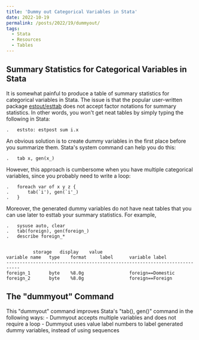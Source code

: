 ```yaml
---
title: 'Dummy out Categorical Variables in Stata'
date: 2022-10-19
permalink: /posts/2022/19/dummyout/
tags:
  - Stata
  - Resources
  - Tables
---
```


Summary Statistics for Categorical Variables in Stata
------
It is somewhat painful to produce a table of summary statistics for categorical variables in Stata. The issue is that the popular user-written package [estout/esttab](http://repec.sowi.unibe.ch/stata/estout/) does not accept factor notations for summary statistics. In other words, you won't get neat tables by simply typing the following in Stata:

	.	eststo: estpost sum i.x
	
An obvious solution is to create dummy variables in the first place before you summarize them. Stata's system command can help you do this:

	.	tab x, gen(x_)
	
However, this approach is cumbersome when you have multiple categorical variables, since you probably need to write a loop:

	.	foreach var of x y z {
	.		tab(`i'), gen(`i'_)
	.	}
	
Moreover, the generated dummy variables do not have neat tables that you can use later to esttab your summary statistics. For example,

	.	sysuse auto, clear
	.	tab(foreign), gen(foreign_)
	.	describe foreign_*
	
	
		      storage   display    value
	variable name   type    format     label      variable label
	---------------------------------------------------------------------------
	foreign_1       byte    %8.0g                 foreign==Domestic
	foreign_2       byte    %8.0g                 foreign==Foreign


The "dummyout" Command
------
This "dummyout" command improves Stata's "tab(), gen()" command in the following ways:
	- Dummyout accepts multiple variables and does not require a loop
	- Dummyout uses value label numbers to label generated dummy variables, instead of using sequences

